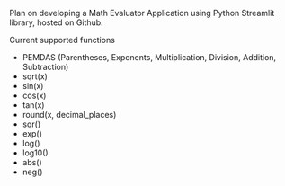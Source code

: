 Plan on developing a Math Evaluator Application using Python Streamlit library, hosted on Github.

Current supported functions
- PEMDAS (Parentheses, Exponents, Multiplication, Division, Addition, Subtraction)
- sqrt(x)
- sin(x)
- cos(x)
- tan(x)
- round(x, decimal_places)
- sqr()
- exp()
- log()
- log10()
- abs()
- neg()
